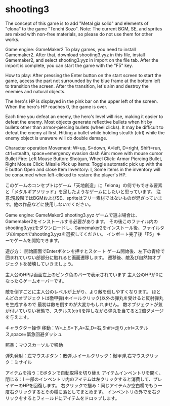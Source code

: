 # shooting3
The concept of this game is to add "Metal gia solid" and elements of "elona" to the game "Tenchi Sozo".
Note: The current BGM, SE, and sprites are mixed with non-free materials, so please do not use them for other works.

Game engine: GameMaker2
To play games, you need to install Gamemaker2.
After that, download shooting3.yyz in this file, install Gamemaker2, and select shooting3.yyz in import on the file tab.
After the import is complete, you can start the game with the "F5" key.


How to play: After pressing the Enter button on the start screen to start the game, access the part not surrounded by the blue frame at the bottom left to transition the screen. After the transition, let's aim and destroy the enemies and natural objects.

The hero's HP is displayed in the pink bar on the upper left of the screen.
When the hero's HP reaches 0, the game is over.

Each time you defeat an enemy, the hero's level will rise, making it easier to defeat the enemy.
Most objects generate reflective bullets when hit by bullets other than armor-piercing bullets (wheel clicks).
It may be difficult to defeat the enemy at first.
Hitting a bullet while holding stealth (ctrl) while the enemy object is unaware will do double damage.

Character operation
Movement: W=up, S=down, A=left, D=right, Shift=run, ctrl=stealth, space=emergency evasion dash
Aim: move with mouse cursor
Bullet Fire: Left Mouse Button: Shotgun, Wheel Click: Armor Piercing Bullet, Right Mouse Click: Missile
Pick up items: Toggle automatic pick up with the E button
Open and close Item Inventory: I, Some items in the inventory will be consumed when left-clicked to restore the player's HP.

このゲームのコンセプトはゲーム「天地創造」に「elona」の何でもできる要素と「メタルギアソリッド」を足したようなゲームにしたいと思っています。
注意:現段階ではBGMおよびSE、spriteはフリー素材ではないものが混ざっています。他の作品などに使用しないでください。

Game engine: GameMaker2
shooting3.yyz
ゲームで遊ぶ場合は、Gamemaker2をインストールする必要があります。
その後このファイル内のshooting3.yyzをダウンロードし、Gamemaker2をインストール後、ファイルタブのimportでshooting3.yyzを選択してください。
インポート完了後「F5」キーでゲームを開始できます。

遊び方：
開始画面でEnterボタンを押すとスタート
ゲーム開始後、左下の青枠で囲まれていない部部分に触れると画面遷移します。
遷移後、敵及び自然物オブジェクトを破壊していきましょう。

主人公のHPは画面左上のピンク色のバーで表示されています
主人公のHPが0になったらゲームオーバーです。

敵を倒すごとに主人公のレベルが上がり、より敵を倒しやすくなります。
ほとんどのオブジェクトは徹甲弾(ホイールクリック)以外の弾丸を受けると反射弾丸を生成するので
最初は敵を倒すのが大変かもしれません。
敵オブジェクトが気が付いていない状態で、ステルス(ctrl)を押しながら弾丸を当てると2倍ダメージを与えます。

キャラクター操作
移動：W=上,S=下,A=左,D=右,Shift=走り,ctrl=ステルス,space=緊急回避ダッシュ

照準：マウスカーソルで移動

弾丸発射：左マウスボタン：散弾,ホイールクリック：徹甲弾,右マウスクリック：ミサイル

アイテムを拾う：Eボタンで自動取得を切り替え
アイテムインベントリを開く、閉じる：I
  一部のインベントリ内のアイテムは左クリックすると消費して、プレイヤーのHPを回復します。
  右クリックで掴み：同じアイテムか空白欄でもう一度右クリックするとその欄に落としてまとめます。
  インベントリの外でを右クリックをするとフィールドにアイテムをドロップします。
